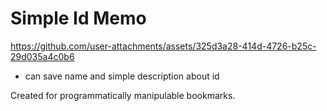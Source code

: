 # Simple Id Memo


https://github.com/user-attachments/assets/325d3a28-414d-4726-b25c-29d035a4c0b6


- can save name and simple description about id

Created for programmatically manipulable bookmarks.
